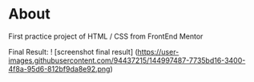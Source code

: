 # About

First practice project of HTML / CSS
from FrontEnd Mentor

Final Result:
! [screenshot final result] (https://user-images.githubusercontent.com/94437215/144997487-7735bd16-3400-4f8a-95d6-812bf9da8e92.png)
